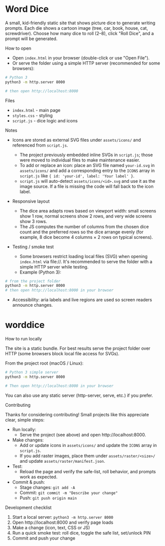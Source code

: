 # Word Dice

A small, kid-friendly static site that shows picture dice to generate writing prompts. Each die shows a cartoon image (tree, car, book, house, cat, screwdriver). Choose how many dice to roll (2–8), click "Roll Dice", and a prompt will be generated.

How to open

- Open `index.html` in your browser (double-click or use "Open File").
- Or serve the folder using a simple HTTP server (recommended for some browsers):

```bash
# Python 3
python3 -m http.server 8000

# then open http://localhost:8000
```

Files

- `index.html` - main page
- `styles.css` - styling
- `script.js` - dice logic and icons

Notes

- Icons are stored as external SVG files under `assets/icons/` and referenced from `script.js`.
	- The project previously embedded inline SVGs in `script.js`; those were moved to individual files to make maintenance easier.
	- To add or replace an icon: place an SVG file named `your-id.svg` in `assets/icons/` and add a corresponding entry to the `ICONS` array in `script.js` like `{ id: 'your-id', label: 'Your label' }`.
	- `script.js` will auto-detect `assets/icons/<id>.svg` and use it as the image source. If a file is missing the code will fall back to the icon label.

- Responsive layout
	- The dice area adapts rows based on viewport width: small screens show 1 row, normal screens show 2 rows, and very wide screens show 3 rows.
	- The JS computes the number of columns from the chosen dice count and the preferred rows so the dice arrange evenly (for example, 8 dice become 4 columns × 2 rows on typical screens).

- Testing / smoke test
	- Some browsers restrict loading local files (SVG) when opening `index.html` via file://. It's recommended to serve the folder with a simple HTTP server while testing.
	- Example (Python 3):

```bash
# from the project folder
python3 -m http.server 8000
# then open http://localhost:8000 in your browser
```

- Accessibility: aria labels and live regions are used so screen readers announce changes.
# worddice

How to run locally

The site is a static bundle. For best results serve the project folder over HTTP (some browsers block local file access for SVGs).

From the project root (macOS / Linux):

```bash
# Python 3 simple server
python3 -m http.server 8000

# Then open http://localhost:8000 in your browser
```

You can also use any static server (http-server, serve, etc.) if you prefer.


Contributing

Thanks for considering contributing! Small projects like this appreciate clear, simple steps:

- Run locally:
	- Serve the project (see above) and open http://localhost:8000.
- Make changes:
	- Add or update icons in `assets/icons/` and update the `ICONS` array in `script.js`.
	- If you add raster images, place them under `assets/raster/<size>/` and update `assets/raster/manifest.json`.
- Test:
	- Reload the page and verify the safe-list, roll behavior, and prompts work as expected.
- Commit & push:
	- Stage changes: `git add -A`
	- Commit: `git commit -m "Describe your change"`
	- Push: `git push origin main`

Development checklist

1. Start a local server: `python3 -m http.server 8000`
2. Open http://localhost:8000 and verify page loads
3. Make a change (icon, text, CSS or JS)
4. Run a quick smoke test: roll dice, toggle the safe list, set/unlock PIN
5. Commit and push your change

